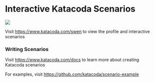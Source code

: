 # Interactive Katacoda Scenarios

[![](http://shields.katacoda.com/katacoda/swen/count.svg)](https://www.katacoda.com/swen "Get your profile on Katacoda.com")

Visit https://www.katacoda.com/swen to view the profile and interactive scenarios

### Writing Scenarios
Visit https://www.katacoda.com/docs to learn more about creating Katacoda scenarios

For examples, visit https://github.com/katacoda/scenario-example
